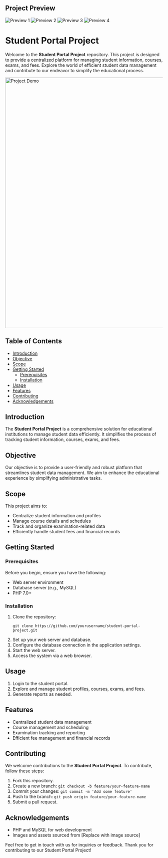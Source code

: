 <!DOCTYPE html>
<html lang="en">
<head>
<meta charset="UTF-8">
<meta name="viewport" content="width=device-width, initial-scale=1.0">

<link rel="stylesheet" href="styles.css">
</head>
<body>
<!-- ... Rest of your content ... -->

<div id="project-preview" class="section">
  <h2 class="section-title">Project Preview</h2>
  <div class="image-grid"   >
    <img src="https://github.com/YourUsername/Student-Portal-Project/blob/main/Preview-image%201.png" alt="Preview 1">
    <img src="https://github.com/YourUsername/Student-Portal-Project/blob/main/Preview-image%202.png" alt="Preview 2">
    <img src="https://github.com/YourUsername/Student-Portal-Project/blob/main/Preview-image%203.png" alt="Preview 3">
    <img src="https://github.com/YourUsername/Student-Portal-Project/blob/main/Preview-image%204.png" alt="Preview 4">
  </div>
</div>

<!-- ... Rest of your content ... -->

</body>
</html>


<h1 class="title">Student Portal Project</h1>

<div class="centered">
    <p class="intro">Welcome to the <strong>Student Portal Project</strong> repository. This project is designed to provide a centralized platform for managing student information, courses, exams, and fees. Explore the world of efficient student data management and contribute to our endeavor to simplify the educational process.</p>
</div>

<div class="centered">
    <!-- Replace with an image related to your Student Portal -->
    <img src="demo.gif" alt="Project Demo" width="800">
</div>

<h2 class="section-title">Table of Contents</h2>
<ul class="table-of-contents">
    <li><a href="#introduction">Introduction</a></li>
    <li><a href="#objective">Objective</a></li>
    <li><a href="#scope">Scope</a></li>
    <li><a href="#getting-started">Getting Started</a>
        <ul>
            <li><a href="#prerequisites">Prerequisites</a></li>
            <li><a href="#installation">Installation</a></li>
        </ul>
    </li>
    <li><a href="#usage">Usage</a></li>
    <li><a href="#features">Features</a></li>
    <li><a href="#contributing">Contributing</a></li>
    <li><a href="#acknowledgements">Acknowledgements</a></li>
</ul>

<div id="introduction" class="section">
    <h2 class="section-title">Introduction</h2>
    <p>The <strong>Student Portal Project</strong> is a comprehensive solution for educational institutions to manage student data efficiently. It simplifies the process of tracking student information, courses, exams, and fees.</p>
</div>

<div id="objective" class="section">
    <h2 class="section-title">Objective</h2>
    <p>Our objective is to provide a user-friendly and robust platform that streamlines student data management. We aim to enhance the educational experience by simplifying administrative tasks.</p>
</div>

<div id="scope" class="section">
    <h2 class="section-title">Scope</h2>
    <p>This project aims to:</p>
    <ul>
        <li>Centralize student information and profiles</li>
        <li>Manage course details and schedules</li>
        <li>Track and organize examination-related data</li>
        <li>Efficiently handle student fees and financial records</li>
    </ul>
</div>

<div id="getting-started" class="section">
    <h2 class="section-title">Getting Started</h2>
    <div class="subsection">
        <h3 class="subsection-title">Prerequisites</h3>
        <p>Before you begin, ensure you have the following:</p>
        <ul>
            <li>Web server environment</li>
            <li>Database server (e.g., MySQL)</li>
            <li>PHP 7.0+</li>
        </ul>
    </div>
    <div class="subsection">
        <h3 class="subsection-title">Installation</h3>
        <ol>
            <li>Clone the repository:</li>
            <pre><code>git clone https://github.com/yourusername/student-portal-project.git</code></pre>
            <li>Set up your web server and database.</li>
            <li>Configure the database connection in the application settings.</li>
            <li>Start the web server.</li>
            <li>Access the system via a web browser.</li>
        </ol>
    </div>
</div>

<div id="usage" class="section">
    <h2 class="section-title">Usage</h2>
    <ol>
        <li>Login to the student portal.</li>
        <li>Explore and manage student profiles, courses, exams, and fees.</li>
        <li>Generate reports as needed.</li>
    </ol>
</div>

<div id="features" class="section">
    <h2 class="section-title">Features</h2>
    <ul>
        <li>Centralized student data management</li>
        <li>Course management and scheduling</li>
        <li>Examination tracking and reporting</li>
        <li>Efficient fee management and financial records</li>
    </ul>
</div>

<div id="contributing" class="section">
    <h2 class="section-title">Contributing</h2>
    <p>We welcome contributions to the <strong>Student Portal Project</strong>. To contribute, follow these steps:</p>
    <ol>
        <li>Fork this repository.</li>
        <li>Create a new branch: <code>git checkout -b feature/your-feature-name</code></li>
        <li>Commit your changes: <code>git commit -m 'Add some feature'</code></li>
        <li>Push to the branch: <code>git push origin feature/your-feature-name</code></li>
        <li>Submit a pull request.</li>
    </ol>
</div>

<div id="acknowledgements" class="section">
    <h2 class="section-title">Acknowledgements</h2>
    <ul>
        <li>PHP and MySQL for web development</li>
        <li>Images and assets sourced from [Replace with image source]</li>
    </ul>
</div>

<div class="centered">
    <p class="outro">Feel free to get in touch with us for inquiries or feedback. Thank you for contributing to our Student Portal Project!</p>
</div>

</body>
</html>
